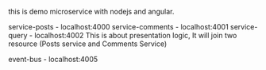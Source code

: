 this is demo microservice with nodejs and angular.service-posts - localhost:4000service-comments - localhost:4001service-query - localhost:4002This is about presentation logic, It will join two resource (Posts service and Comments Service)event-bus - localhost:4005